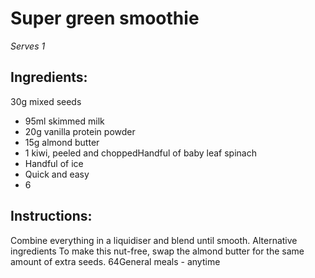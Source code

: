 
# Super green smoothie
_Serves 1_
## Ingredients:
30g mixed seeds
* 95ml skimmed milk
* 20g vanilla protein powder
* 15g almond butter
* 1 kiwi, peeled and choppedHandful of baby leaf spinach
* Handful of ice
* Quick and easy
* 6
## Instructions:
Combine everything in a liquidiser and blend until smooth.
Alternative ingredients 
To make this nut-free, swap the almond butter for the same 
amount of extra seeds.
64General meals - anytime

